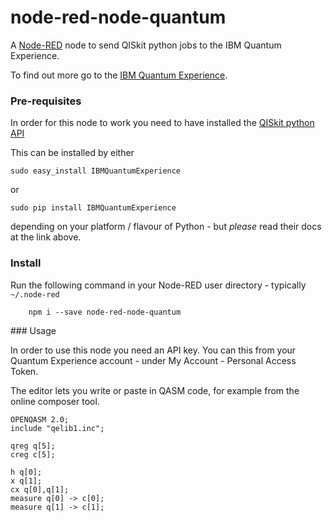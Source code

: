 node-red-node-quantum
=====================

A <a href="http://nodered.org" target="_new">Node-RED</a> node to send QISkit python jobs to the IBM Quantum Experience.

To find out more go to the [IBM Quantum Experience](https://quantumexperience.ng.bluemix.net/qx).

### Pre-requisites

In order for this node to work you need to have installed the
[QISkit python API](https://github.com/QISKit/qiskit-api-py)

This can be installed by either

    sudo easy_install IBMQuantumExperience

or

    sudo pip install IBMQuantumExperience

depending on your platform / flavour of Python - but *please* read their docs at the link above.


### Install

Run the following command in your Node-RED user directory - typically `~/.node-red`

        npm i --save node-red-node-quantum

### Usage

In order to use this node you need an API key. You can this from your Quantum Experience account - under My Account - Personal Access Token.

The editor lets you write or paste in QASM code, for example from the online composer tool.

    OPENQASM 2.0;
    include "qelib1.inc";

    qreg q[5];
    creg c[5];

    h q[0];
    x q[1];
    cx q[0],q[1];
    measure q[0] -> c[0];
    measure q[1] -> c[1];
